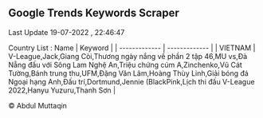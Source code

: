 

## Google Trends Keywords Scraper 
 
Last Update 19-07-2022 , 22:46:47

Country List :
 Name  | Keyword |
| ------------- | ------------- |
| VIETNAM | V-League,Jack,Giang Còi,Thương ngày nắng về phần 2 tập 46,MU vs,Đà Nẵng đấu với Sông Lam Nghệ An,Triệu chứng cúm A,Zinchenko,Vũ Cát Tường,Bánh trung thu,UFM,Đặng Văn Lâm,Hoàng Thùy Linh,Giải bóng đá Ngoại hạng Anh,Đấu trí,Dortmund,Jennie (BlackPink,Lịch thi đấu V-League 2022,Hanyu Yuzuru,Thanh Sơn |



© Abdul Muttaqin 
